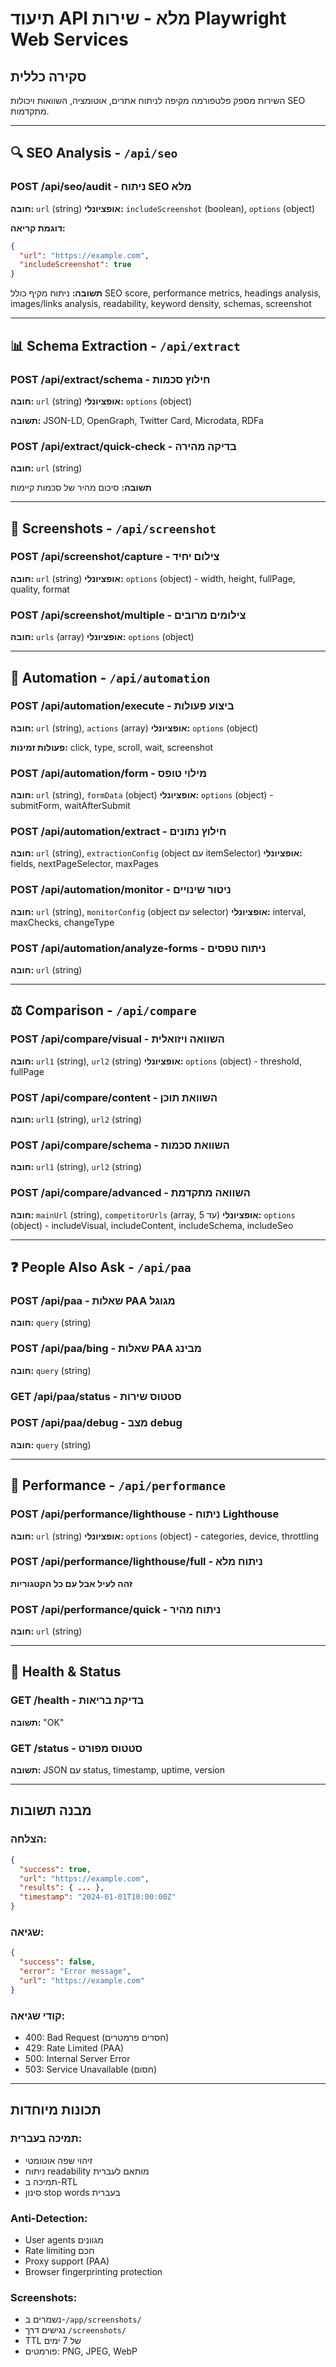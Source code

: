 # תיעוד API מלא - שירות Playwright Web Services

## סקירה כללית
השירות מספק פלטפורמה מקיפה לניתוח אתרים, אוטומציה, השוואות ויכולות SEO מתקדמות.

---

## 🔍 SEO Analysis - `/api/seo`

### POST /api/seo/audit - ניתוח SEO מלא
**חובה:** `url` (string)
**אופציונלי:** `includeScreenshot` (boolean), `options` (object)

**דוגמת קריאה:**
```json
{
  "url": "https://example.com",
  "includeScreenshot": true
}
```

**תשובה:** ניתוח מקיף כולל SEO score, performance metrics, headings analysis, images/links analysis, readability, keyword density, schemas, screenshot

---

## 📊 Schema Extraction - `/api/extract`

### POST /api/extract/schema - חילוץ סכמות
**חובה:** `url` (string)
**אופציונלי:** `options` (object)

**תשובה:** JSON-LD, OpenGraph, Twitter Card, Microdata, RDFa

### POST /api/extract/quick-check - בדיקה מהירה
**חובה:** `url` (string)

**תשובה:** סיכום מהיר של סכמות קיימות

---

## 📸 Screenshots - `/api/screenshot`

### POST /api/screenshot/capture - צילום יחיד
**חובה:** `url` (string)
**אופציונלי:** `options` (object) - width, height, fullPage, quality, format

### POST /api/screenshot/multiple - צילומים מרובים
**חובה:** `urls` (array)
**אופציונלי:** `options` (object)

---

## 🤖 Automation - `/api/automation`

### POST /api/automation/execute - ביצוע פעולות
**חובה:** `url` (string), `actions` (array)
**אופציונלי:** `options` (object)

**פעולות זמינות:** click, type, scroll, wait, screenshot

### POST /api/automation/form - מילוי טופס
**חובה:** `url` (string), `formData` (object)
**אופציונלי:** `options` (object) - submitForm, waitAfterSubmit

### POST /api/automation/extract - חילוץ נתונים
**חובה:** `url` (string), `extractionConfig` (object עם itemSelector)
**אופציונלי:** fields, nextPageSelector, maxPages

### POST /api/automation/monitor - ניטור שינויים
**חובה:** `url` (string), `monitorConfig` (object עם selector)
**אופציונלי:** interval, maxChecks, changeType

### POST /api/automation/analyze-forms - ניתוח טפסים
**חובה:** `url` (string)

---

## ⚖️ Comparison - `/api/compare`

### POST /api/compare/visual - השוואה ויזואלית
**חובה:** `url1` (string), `url2` (string)
**אופציונלי:** `options` (object) - threshold, fullPage

### POST /api/compare/content - השוואת תוכן
**חובה:** `url1` (string), `url2` (string)

### POST /api/compare/schema - השוואת סכמות
**חובה:** `url1` (string), `url2` (string)

### POST /api/compare/advanced - השוואה מתקדמת
**חובה:** `mainUrl` (string), `competitorUrls` (array, עד 5)
**אופציונלי:** `options` (object) - includeVisual, includeContent, includeSchema, includeSeo

---

## ❓ People Also Ask - `/api/paa`

### POST /api/paa - שאלות PAA מגוגל
**חובה:** `query` (string)

### POST /api/paa/bing - שאלות PAA מבינג
**חובה:** `query` (string)

### GET /api/paa/status - סטטוס שירות

### POST /api/paa/debug - מצב debug
**חובה:** `query` (string)

---

## 🚀 Performance - `/api/performance`

### POST /api/performance/lighthouse - ניתוח Lighthouse
**חובה:** `url` (string)
**אופציונלי:** `options` (object) - categories, device, throttling

### POST /api/performance/lighthouse/full - ניתוח מלא
**זהה לעיל אבל עם כל הקטגוריות**

### POST /api/performance/quick - ניתוח מהיר
**חובה:** `url` (string)

---

## 🏥 Health & Status

### GET /health - בדיקת בריאות
**תשובה:** "OK"

### GET /status - סטטוס מפורט
**תשובה:** JSON עם status, timestamp, uptime, version

---

## מבנה תשובות

### הצלחה:
```json
{
  "success": true,
  "url": "https://example.com",
  "results": { ... },
  "timestamp": "2024-01-01T10:00:00Z"
}
```

### שגיאה:
```json
{
  "success": false,
  "error": "Error message",
  "url": "https://example.com"
}
```

### קודי שגיאה:
- 400: Bad Request (חסרים פרמטרים)
- 429: Rate Limited (PAA)
- 500: Internal Server Error
- 503: Service Unavailable (חסום)

---

## תכונות מיוחדות

### תמיכה בעברית:
- זיהוי שפה אוטומטי
- ניתוח readability מותאם לעברית
- תמיכה ב-RTL
- סינון stop words בעברית

### Anti-Detection:
- User agents מגוונים
- Rate limiting חכם
- Proxy support (PAA)
- Browser fingerprinting protection

### Screenshots:
- נשמרים ב-`/app/screenshots/`
- נגישים דרך `/screenshots/`
- TTL של 7 ימים
- פורמטים: PNG, JPEG, WebP
